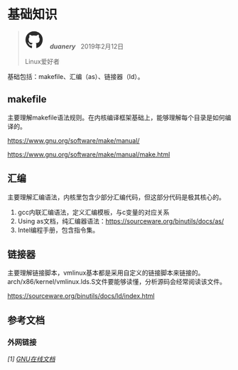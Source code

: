 # 基础知识

> [![40](https://github.com/duanery/picture/blob/master/github/github_black_40px.png)](https://duanery.github.io)
> &nbsp;&nbsp;
> ***duanery*** &nbsp;
> 2019年2月12日
> 
> Linux爱好者

基础包括：makefile、汇编（as）、链接器（ld）。

## makefile

主要理解makefile语法规则。在内核编译框架基础上，能够理解每个目录是如何编译的。

https://www.gnu.org/software/make/manual/

https://www.gnu.org/software/make/manual/make.html

## 汇编
主要理解汇编语法，内核里包含少部分汇编代码，但这部分代码是极其核心的。

1. gcc内联汇编语法，定义汇编模板，与c变量的对应关系
2. Using as文档，纯汇编器语法：https://sourceware.org/binutils/docs/as/
3. Intel编程手册，包含指令集。

## 链接器
主要理解链接脚本，vmlinux基本都是采用自定义的链接脚本来链接的。arch/x86/kernel/vmlinux.lds.S文件要能够读懂，分析源码会经常阅读该文件。

https://sourceware.org/binutils/docs/ld/index.html

## 参考文档

### 外网链接
*\[1\] [GNU在线文档][1]*

[1]: https://www.gnu.org/manual/manual.html "GNU"